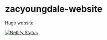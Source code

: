 # zacyoungdale-website

Hugo website

[![Netlify Status](https://api.netlify.com/api/v1/badges/fa3b8561-f203-4a08-ac41-d7549009d88d/deploy-status)](https://app.netlify.com/sites/zacyoungdale/deploys)